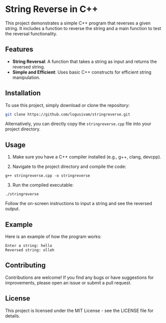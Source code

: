 # String Reverse in C++

This project demonstrates a simple C++ program that reverses a given string. It includes a function to reverse the string and a main function to test the reversal functionality.

## Features

- **String Reversal**: A function that takes a string as input and returns the reversed string.
- **Simple and Efficient**: Uses basic C++ constructs for efficient string manipulation.

## Installation

To use this project, simply download or clone the repository:

```bash
git clone https://github.com/logusivam/stringreverse.git
```

Alternatively, you can directly copy the `stringreverse.cpp` file into your project directory.

## Usage
1. Make sure you have a C++ compiler installed (e.g., g++, clang, devcpp).

2. Navigate to the project directory and compile the code:
```
g++ stringreverse.cpp -o stringreverse
```

3. Run the compiled executable:
```
./stringreverse
```

Follow the on-screen instructions to input a string and see the reversed output.

## Example
Here is an example of how the program works:
```
Enter a string: hello
Reversed string: olleh
```

## Contributing
Contributions are welcome! If you find any bugs or have suggestions for improvements, please open an issue or submit a pull request.

## License
This project is licensed under the MIT License - see the LICENSE file for details.









